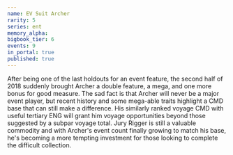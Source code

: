 ```yaml
---
name: EV Suit Archer
rarity: 5
series: ent
memory_alpha:
bigbook_tier: 6
events: 9
in_portal: true
published: true
---
```


After being one of the last holdouts for an event feature, the second half of 2018 suddenly brought Archer a double feature, a mega, and one more bonus for good measure. The sad fact is that Archer will never be a major event player, but recent history and some mega-able traits highlight a CMD base that can still make a difference. His similarly ranked voyage CMD with useful tertiary ENG will grant him voyage opportunities beyond those suggested by a subpar voyage total. Jury Rigger is still a valuable commodity and with Archer's event count finally growing to match his base, he's becoming a more tempting investment for those looking to complete the difficult collection.
